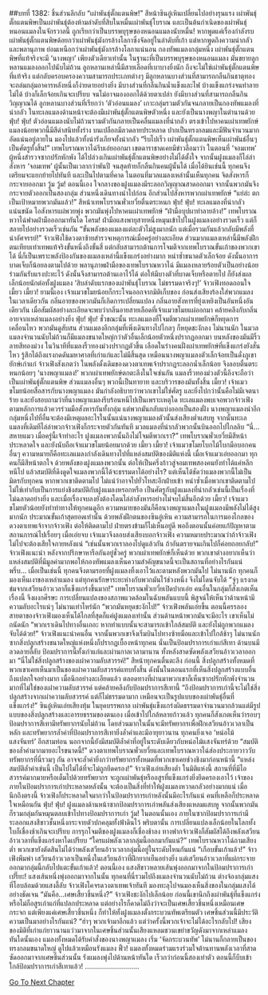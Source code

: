 ##บทที่ 1382: ชิ้นส่วนลึกลับ
“เผ่าพันธุ์ตั๊กแตนพิษ!”
สีหน้าซินอู๋เหินเปลี่ยนไปอย่างรุนแรง
เผ่าพันธุ์ตั๊กแตนพิษเป็นเผ่าพันธุ์ต้องห้ามลำดับที่สิบในหมื่นเผ่าพันธุ์โบราณ และเป็นต้นกำเนิดของเผ่าพันธุ์หนอนแมลงในจักรวาลนี้
ถูกเรียกว่าเป็นบรรพบุรุษของหนอนแมลงนับหมื่น!
หากพูดแค่เรื่องกำลังรบ เผ่าพันธุ์ตั๊กแตนพิษด้อยกว่าเผ่าพันธุ์มังกรล้างโลกาซึ่งจัดอยู่ในลำดับที่เก้า แต่หากพูดถึงความน่ากลัวและพลานุภาพ ย่อมเหนือกว่าเผ่าพันธุ์มังกรล้างโลกาแน่นอน
กองทัพแมลงกลุ่มหนึ่ง เผ่าพันธุ์ตั๊กแตนพิษที่แท้จริงจะมี ‘นางพญา’ เพียงตัวเดียวเท่านั้น
ในฐานะที่เป็นบรรพบุรุษของหนอนแมลง มันขยายลูกหลานแมลงออกไปนับไม่ถ้วน ลูกหลานเหล่านี้มีสายเลือดที่เบาบางยิ่งนัก ถึงจะไม่ใช่เผ่าพันธุ์ตั๊กแตนพิษที่แท้จริง แต่กลับครอบครองความสามารถประเภทต่างๆ
มีลูกหลานบางส่วนที่สามารถกลืนกินธาตุทอง จะถล่มกลุ่มอาคารหลังหนึ่งก็ง่ายดายอย่างยิ่ง
มีบางส่วนที่กลืนกินน้ำแข็งและไฟ บ้างแข็งแกร่งจนทำลายไม่ได้ บ้างก็เล็กจ้อยเกินจะเปรียบ จนไม่อาจมองออกได้ด้วยตาเปล่า ยังมีบางส่วนที่สามารถกลืนกินวิญญาณได้
ลูกหลานบางส่วนที่เรียกว่า ‘ตัวอ่อนแมลง’ เกาะกลุ่มรวมตัวกันจนกลายเป็นกองทัพแมลงที่น่ากลัว
ในทะเลแมลงด้านหน้าจะต้องมีเผ่าพันธุ์ตั๊กแตนพิษตัวหนึ่ง และยังเป็นนางพญาในตำนานด้วย
ฟุ่บ! ฟุ่บ!
ตัวอ่อนแมลงนับไม่ถ้วนรวมตัวกันกลายเป็นคลื่นแมลงที่น่ากลัว ตรงเข้าไปหาคนเผ่าเทพยักษ์
แมลงน้อยพวกนี้มีสีดำสนิททั้งร่าง บนเปลือกมีลวดลายประหลาด ปากเป็นทรงกลมและมีฟันจำนวนมากอัดแน่นอยู่ภายใน มองไปแล้วทั้งน่ารังเกียจทั้งน่ากลัว
“รีบไปเร็ว เผ่าพันธุ์ตั๊กแตนพิษเห็นเผ่าพันธ์อื่นๆ เป็นศัตรูทั้งสิ้น!”
เทพโบราณหวาไฉ่รีบเอ่ยออกมา
เขตดาราชาดเคยมีข่าวลือมาว่า ในตอนที่ ‘จอมเทพ’ ผู้หนึ่งสำรวจซากปรักหักพัง ได้ไปล่วงเกินเผ่าพันธุ์ตั๊กแตนพิษอย่างไม่ได้ตั้งใจ
จากนั้นฝูงแมลงก็ไล่ล่าสังหาร ‘จอมเทพ’ ผู้นั้นเป็นเวลากว่าพันปี จนสุดท้ายก็กลืนกินคนผู้นั้นได้
เมื่อได้ยินเช่นนี้ ทุกคนจึงเตรียมจะแยกย้ายไปทันที
และเป็นไปตามที่คาด ในตอนที่มวลแมลงเหล่านั้นเห็นทุกคน จิตสังหารก็กระจายออกมา
วู้ม วู้ม!
ตอนนี้เอง ใจกลางของฝูงแมลงมีระลอกวิญญาณสาดออกมา
จากนั้นพวกมันจึงกระจายตัวออกเป็นสองกลุ่ม ส่วนหนึ่งเดินทางนำไปก่อน อีกส่วนไปสังหารพวกเผ่าเทพยักษ์
“แย่ล่ะ ตกเป็นเป้าหมายพวกมันแล้ว!”
สีหน้าเทพโบราณพั่วเยวี่ยตื่นตระหนก
ฟุ่บ! ฟุ่บ!
ทะเลแมลงที่น่ากลัวแน่นขนัด ไอสังหารแผ่พวยพุ่ง พวกมันพุ่งไปหาคนเผ่าเทพยักษ์
“ฝ่ามือบุปผาทำลายล้าง!”
เทพโบราณหวาไฉ่ฟาดฝ่ามือออกมาทันใด
โครม!
ฝ่ามือแสงพายุสายหนึ่งหมุนเข้าไปในฝูงแมลงอย่างรวดเร็ว แต่ก็สลายไปอย่างรวดเร็วเช่นกัน
“ขั้นพลังของแมลงแต่ละตัวไม่สูงมากนัก แต่เมื่อรวมกันแล้วกลับมีพลังที่น่าอัศจรรย์!”
จ้าวเฟิงใช้ดวงตาซ้ายสำรวจเหตุการณ์เมื่อครู่อย่างละเอียด
ส่วนมากแมลงเหล่านี้มีพลังฝึกตนเทียบเท่าเทพแท้จริงขั้นหนึ่งถึงขั้นสี่ แต่กลับสามารถต้านการโจมตีจากเทพโบราณขั้นเก้าของพวกเขาได้
นี่ก็เป็นเพราะพลังป้องกันของแมลงเหล่านี้แข็งแกร่งอย่างมาก หนำซ้ำขนาดตัวเล็กจ้อย ดังนั้นอาการบาดเจ็บก็น้อยลงตามไปด้วย
พลานุภาพฝ่ามือของเทพโบราณหวาไฉ่ มีแมลงหลายร้อยตัวเป็นอย่างน้อยร่วมกันรับแรงปะทะไว้ ดังนั้นจึงสามารถต้านเอาไว้ได้ ต่อให้มีบางตัวที่บาดเจ็บหรือตายไป ก็ยังส่งผลเล็กน้อยนักต่อทั้งฝูงแมลง
‘สิบลำดับแรกของเผ่าพันธุ์โบราณ ไม่ธรรมดาจริงๆ!’
จ้าวเฟิงทอดถอนใจ
เมี้ยว เมี้ยว!
ยามนี้เอง เจ้าแมวขโมยน้อยก็กระโจนออกจากมิติเก็บของ ก่อนส่งเสียงร้องใส่พวกแมลง
ในเวลาเดียวกัน กลิ่นอายของพวกมันก็เกิดการเปลี่ยนแปลง กลิ่นอายสังหารที่ยุ่งเหยิงเป็นอันหนึ่งอันเดียวกัน
เมื่อสัมผัสอย่างละเอียดจะพบว่ากลิ่นอายสายเลือดที่เจ้าแมวขโมยแผ่ออกมา คล้ายคลึงกับกลิ่นอายจากเหล่าแมลงอย่างยิ่ง
ฟุ่บ! ฟุ่บ!
ชั่วขณะนั้น ทะเลแมลงที่โจมตีพวกเผ่าเทพยักษ์ก็หยุดการเคลื่อนไหว พวกมันดูสับสน
ส่วนแมลงอีกกลุ่มที่เพิ่งเดินทางไปไกลๆ ก็หยุดชะงักลง
ไม่นานนัก ในมวลแมลงจำนวนนับไม่ถ้วนก็มีแมลงขนาดใหญ่กว่าตัวอื่นเล็กน้อยตัวหนึ่งปรากฏออกมา บนหลังของมันมีริ้วลายสีทองม่วง
ในวินาทีที่แมลงริ้วทองม่วงปรากฏตัวขึ้น เลือดในร่างคนฝั่งเผ่าเทพยักษ์ที่แข็งแกร่งยังสั่นไหว รู้สึกได้ถึงแรงกดดันมหาศาลที่เก่าแก่และไม่มีสิ้นสุด
เหมือนนางพญาแมลงตัวเล็กจ้อยเป็นดั่งภูเขายักษ์เก่าแก่
จ้าวเฟิงสังเกตว่า ในพลังดั้งเดิมของดวงตาเทพเจ้าปรากฏระลอกน้ำเล็กน้อย จึงลอบตื่นตระหนกน้อยๆ
‘นางพญาแมลง!’
พวกเผ่าเทพยักษ์ตกตะลึงในใจเช่นกัน
แมลงริ้วทองม่วงตัวนี้ถึงจะถือว่าเป็นเผ่าพันธุ์ตั๊กแตนพิษ ส่วนแมลงอื่นๆ พวกนี้เป็นทายาท และบริวารของมันทั้งสิ้น
เมี้ยว!
เจ้าแมวขโมยน้อยสื่อสารกับนางพญาแมลง
มันกำลังอธิบายว่าพวกเขาไม่ใช่ศัตรู และยิ่งไปกว่านั้นคือไม่มีเจตนาร้าย และยังสอบถามว่าที่นางพญาแมลงรีบร้อนหนีไปเป็นเพราะเหตุใด
ทะเลแมลงพบเจอพวกจ้าวเฟิง ตามหลักการแล้วควรร่วมมือสังหารกันทั้งกลุ่ม แต่พวกมันกลับแบ่งออกเป็นสองฝั่ง นางพญาแมลงนำอีกกลุ่มหนึ่งไปที่อื่นจะต้องมีเหตุผลอะไรในนั้นแน่นางพญาแมลงตัวนั้นส่งเสียงต่ำแสบหู
จากนั้นทะเลแมลงที่เดิมทีไล่ล่าพวกจ้าวเฟิงก็กระจายตัวกันทันที
มวลแมลงที่น่ากลัวพวกนั้นบินออกไปไกลลิบ
“นี่…สหายแมว เมื่อครู่นี้เจ้าทำอะไร ฝูงแมลงพวกนั้นถึงไม่โจมตีพวกเรา?”
เทพโบราณพั่วเยวี่ยมีสีหน้าประหลาดใจ และยังนับถือเจ้าแมวขโมยน้อยมากด้วย
เมี้ยว เมี้ยว!
เจ้าแมวขโมยโบกไม้โบกมือบอกคนอื่นๆ ความหมายก็คือทะเลแมลงกำลังเดินทางไปที่แหล่งสมบัติของมิติแห่งนี้
เมื่อเจ้าแมวเอ่ยออกมา ทุกคนก็มีสีหน้าตกใจ
ด้วยพลังของฝูงแมลงพวกนั้น ต่อให้เป็นครึ่งก้าวสู่จอมเทพสองคนยังทำได้แค่หลีกหนีไป
แล้วสมบัติที่ดึงดูดใจแมลงพวกนี้ได้จะธรรมดาได้อย่างไร?
แต่เห็นได้ชัดว่าแมลงพวกนี้ไม่เป็นมิตรกับทุกคน หากพวกเขาติดตามไป ไม่แน่ว่าอาจไปยั่วโทสะอีกฝ่ายเข้า
หนำซ้ำเมื่อพวกเขาติดตามไป ไม่ใช่เท่ากับเป็นการแย่งชิงสมบัติกับฝูงแมลงหรอกหรือ
เป็นศัตรูกับฝูงแมลงที่น่ากลัวเช่นนี้เป็นเรื่องที่ไม่ฉลาดอย่างยิ่ง และเมื่อเรื่องจบลงยังต้องโดนไล่ล่าสังหารอย่างไม่จบไม่สิ้นอีกด้วย
เมี้ยว!
เจ้าแมวขโมยตัวน้อยยังทำท่าทางให้ทุกคนดูอีก ความหมายของมันก็คือนางพญาแมลงในฝูงแมลงมีพลังไม่ได้สูงมากนัก ประมาณขั้นเก้าสุดยอดเท่านั้น
ด้วยพลังฝึกตนของซินอู๋เหิน ความสามารถในการมองไกลของดวงตาเทพเจ้าจากจ้าวเฟิง ต่อให้ติดตามไป ฝ่ายตรงข้ามก็ไม่เห็นอยู่ดี
พอถึงตอนนั้นค่อยแก้ปัญหาตามสถานการณ์ไปเรื่อยๆ
เมื่อเอ่ยจบ เจ้าแมวจึงลอบส่งเสียงบอกจ้าวเฟิง ความหมายประมาณว่าถ้าจ้าวเฟิงไม่ไปจะต้องเสียใจภายหลังแน่
“เช่นนั้นพวกเราลองไปดูแล้วกัน ถ้าอันตรายจนเกินไปก็ค่อยถอยกลับ!”
จ้าวเฟิงแนะนำ
หลังจากปรึกษาหารือกันอยู่ชั่วครู่ พวกเผ่าเทพยักษ์ก็เห็นด้วย
พวกเขาต่างอยากเห็นว่า แหล่งสมบัติที่มีมูลค่ามากพอให้กองทัพแมลงเห็นความสำคัญขนาดนี้จะเป็นสถานที่อย่างไรกันแน่
พรึ่บ…
เมื่อเป็นเช่นนี้ ทุกคนจึงตามรอยที่ฝูงแมลงทิ้งเอาไว้และตามหลังพวกมันไป
ไม่นานนัก ทุกคนก็มองเห็นเงาของเหล่าแมลง
แต่ทุกคนรักษาระยะห่างกับพวกมันไว้ช่วงหนึ่ง จึงไม่โดนจับได้
“จู่ๆ แรงกดข่มจากเสวียนอ้าวเวลาก็แข็งแกร่งขึ้นมาก!”
เทพโบราณพั่วเยวี่ยเปิดปากเอ่ย
คนอื่นในกลุ่มก็สังเกตเห็นเรื่องนี้ จึงผงกศีรษะ
การเปลี่ยนแปลงของสภาพแวดล้อมในฉับพลันแบบนี้ พิสูจน์ให้เห็นว่าด้านหน้ามีความลับอะไรแน่ๆ
ไม่นานเท่าไหร่นัก
“พวกมันหยุดชะงักไป!”
จ้าวเฟิงพลันเอ่ยขึ้น
ตอนนี้ครรลองสายตาของจ้าวเฟิงมองเห็นได้ไกลที่สุดก็แค่ฝูงแมลงเท่านั้น ส่วนด้านหน้าพวกมันจะมีอะไร เขาเห็นไม่ถนัดนัก
“พวกเราเดินไปทางอื่นเถอะ หากทำแบบนั้นจะสามารถเข้าใกล้สมบัติ และยังไม่ถูกพวกแมลงจับได้ด้วย!”
จ้าวเฟิงแนะนำคนอื่น
จากนั้นพวกเขาจึงเริ่มบินไปทางซ้ายมือและเข้าไปใกล้ช้าๆ
ไม่นานนัก ซากสิ่งปลูกสร้างขนาดใหญ่แห่งหนึ่งก็ปรากฏเบื้องหน้าทุกคน
นั่นเป็นป้อมปราการเก่าแก่สีเทา ด้านบนมีลวดลายลี้ลับ ป้อมปราการนี้ทั้งเก่าแก่และผ่านกาลเวลามานาน ทั้งหลังสาดซัดพลังเสวียนอ้าวเวลาออกมา
“นี่ไม่ใช่สิ่งปลูกสร้างของเผ่าความลับสวรรค์!”
สีหน้าทุกคนตื่นตะลึง
ก่อนนี้ สิ่งปลูกสร้างทั้งหมดที่พวกเขาเคยเห็นมาเป็นของเผ่าความลับสวรรค์แทบทั้งสิ้น ดังนั้นในตอนแรกที่เห็นสิ่งปลูกสร้างแบบอื่นถึงแปลกใจอย่างมาก
เมื่อนึกอย่างละเอียดแล้ว ตลอดทางที่ผ่านมาพวกเขาก็เห็นซากปรักหักพังจำนวนมากที่ไม่ใช่ของเผ่าความลับสวรรค์ แต่คล้ายคลึงกับป้อมปราการสีเทานี้
“ถึงป้อมปราการเก่านี้จะไม่ใช่สิ่งปลูกสร้างจากเผ่าความลับสวรรค์ แต่ก็ไม่ธรรมดามาก เหมือนจะเป็นรูปแบบของเผ่าพันธุ์อื่นที่แข็งแกร่ง!”
ซินอู๋เหินเอ่ยเสียงทุ้ม
ในยุคบรรพกาล เผ่าพันธุ์แข็งแกร่งผิดธรรมดาจำนวนมากล้วนแต่มีรูปแบบของสิ่งปลูกสร้างและอารยธรรมของตนเอง
เมื่อเข้าไปใกล้หลายก้าวแล้ว ทุกคนก็สังเกตเห็นว่ารอบๆ ป้อมปราการสีเทามีทรัพยากรนับไม่ถ้วน โดยส่วนมากในนั้นจะมีทรัพยากรเพื่อฝึกเสวียนอ้าวเวลาเป็นหลัก
และทรัพยากรล้ำค่าที่ป้อมปราการสีเทายิ่งล้ำค่าและมีอายุยาวนาน
ทุกคนยิ่งเจอ ‘หน่อไม้แสงจันทร์’ อีกสามท่อน นอกจากนี้ยังมีสมบัติล้ำค่าที่อยู่ในระดับเดียวกับหน่อไม้แสงจันทร์ด้วย
“สมบัติของล้ำค่ามากมายอะไรขนาดนี้!”
ดวงตาเทพโบราณพั่วเยวี่ยและเทพโบราณหวาไฉ่ส่องประกายวาววับ
ทรัพยากรที่นี่รวมๆ กัน อาจจะล้ำค่ายิ่งกว่าทรัพยากรทั้งหมดที่พวกเขาเคยช่วงชิงมาก่อนหน้านี้
“แหล่งสมบัติล้ำค่าเช่นนี้ เป็นไปไม่ได้ที่จะไม่ถูกยึดครอง!”
จ้าวเฟิงเอ่ยเสียงต่ำ
ในมิติแห่งนี้ สถานที่ที่มีไอสวรรค์มากมายหรือเต็มไปด้วยทรัพยากร จะถูกเผ่าพันธุ์หรืออสูรที่แข็งแกร่งยิ่งยึดครองเอาไว้
เจ้าของภายในป้อมปราการเก่าประหลาดหลังนั้น จะต้องเป็นสิ่งที่ทำให้ฝูงแมลงหวาดกลัวอย่างมากแน่
เมื่อนึกถึงตรงนี้ จ้าวเฟิงก็ประหลาดใจมากว่าในป้อมปราการเก่าหลังนั้นมีอะไรกันแน่
คนที่เหลือก็ประหลาดใจเหมือนกัน
ฟุ่บ! ฟุ่บ!
ฝูงแมลงด้านหน้าซากป้อมปราการเก่าพลันส่งเสียงแหลมแสบหู จากนั้นพวกมันก็รวมกลุ่มกันหมุนตลบเข้าไปทางป้อมปราการเก่า
วู้ม!
ในตอนนั้นเอง ภายในซากป้อมปราการเก่ามีระลอกแสงสีขาวชั้นหนึ่งกระจายตัวปกคลุมทั้งฟ้าดินไว้
พริบตานั้น การเปลี่ยนแปลงเล็กน้อยในโลกทั้งใบก็เชื่องช้าเกินจะเปรียบ
การรุกโจมตีของฝูงแมลงก็เชื่องช้าลง
ทางฟากจ้าวเฟิงก็สัมผัสได้ถึงพลังเสวียนอ้าวเวลาที่แข็งแกร่งหาใดเปรียบ
“ใครแผ่พลังเวลากลุ่มนี้ออกมากันแน่?”
เทพโบราณหวาไฉ่ถามเสียงต่ำ
พวกเขายังตัดสินไม่ได้ว่าพลังเสวียนอ้าวเวลากลุ่มนี้อยู่ในระดับไหนกันแน่
“เกือบขั้นเก้าแล้ว!”
จ้าวเฟิงพึมพำ
เสวียนอ้าวเวลาเป็นหนึ่งในเสวียนอ้าวที่ฝึกยากเย็นอย่างยิ่ง
แต่เสวียนอ้าวเวลาที่แผ่กระจายออกมากลุ่มนี้กลับไปแตะขั้นเก้าแล้ว!
ตอนนี้เอง แสงสีขาวหลายเส้นพุ่งออกมาจากในป้อมปราการเก่า
เปรี๊ยะ!
แสงเส้นหนึ่งพุ่งออกมาจากในนั้น
ทุกคนที่นี่รวมไปถึงแมลงจำนวนนับไม่ถ้วน ต่างจ้องกลุ่มแสงที่โอบล้อมด้วยแสงลี้ลับ
จ้าวเฟิงโคจรดวงตาเทพเจ้าทันที มองทะลุไปจนมองเห็นสิ่งของในกลุ่มแสงได้อย่างชัดเจน
“มันคือ…เศษเสี้ยวชิ้นหนึ่ง?”
จ้าวเฟิงชะงักไปเล็กน้อย ก่อนนี้เขานึกถึงเผ่าพันธุ์ที่แข็งแกร่ง หรือไม่ก็อสูรเก่าแก่ที่แปลกประหลาด แต่อย่างไรก็คาดไม่ถึงว่าจะเป็นเศษเสี้ยวชิ้นหนึ่งเหมือนเศษกระจก
แต่เพียงแค่เศษเสี้ยวชิ้นหนึ่ง ก็ทำให้ทั้งฝูงแมลงตั้งกระบวนทัพเตรียมตัว
เศษชิ้นส่วนนี้มีประวัติความเป็นมาอย่างไรกันแน่?
“ฮ่าๆ พวกเจ้ามาอีกแล้ว แต่ว่าครั้งนี้พวกเจ้าจะไม่ได้อะไรกลับไป!
เสียงของมิติที่เก่าแก่ยาวนานแว่วมาจากในเศษชิ้นส่วนนั้นเสียงแหลมชวนเขย่าขวัญดังมาจากเหล่าแมลง
ทันใดนั้นเอง แมลงทั้งหมดได้รับคำสั่งของนางพญาแมลง เริ่ม ‘จัดกระบวนทัพ’ ไม่นานก็กลายเป็นของทรงกลมขนาดใหญ่ ดูไปแล้วเหมือนรังแมลง
ฟิ้ว!
แมลงทั้งหมดร่วมแรงร่วมใจต้านทานพลังเวลาที่สาดซัดออกมาจากเศษชิ้นส่วนนั้น
รังแมลงพุ่งไปด้านหน้าทันใด เร็วกว่าก่อนนี้สองเท่าตัว ตอนนี้ก็บีบเข้าใกล้ป้อมปราการเก่าสีเทาแล้ว!
...........................


[Go To Next Chapter]( ./239.md)